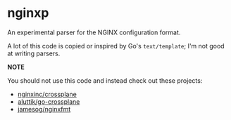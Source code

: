 # nginxp

An experimental parser for the NGINX configuration format.

A lot of this code is copied or inspired by Go's `text/template`; I'm not good at writing parsers.

**NOTE**

You should not use this code and instead check out these projects:

- [nginxinc/crossplane](https://github.com/nginxinc/crossplane/)
- [aluttik/go-crossplane](https://github.com/aluttik/go-crossplane)
- [jamesog/nginxfmt](https://github.com/jamesog/nginxfmt)
